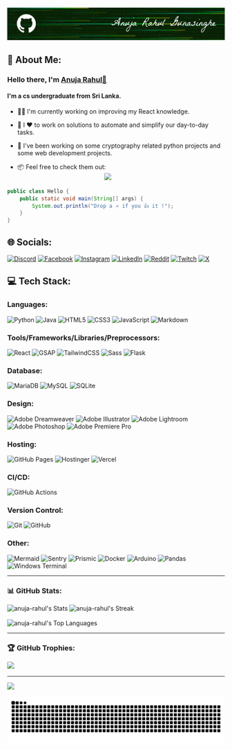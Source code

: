 
[![Portfolio](banner-theme.png)](https://anuja-rahul-portfolio.vercel.app)
## 💫 About Me:
### Hello there, I'm [Anuja Rahul🔗](https://anuja-rahul-portfolio.vercel.app)
####  I'm a cs undergraduate from Sri Lanka. 

- 👨‍💻  I'm currently working on improving my React knowledge.

- 🚀  I ❤ to work on solutions to automate and simplify our day-to-day tasks.  

- 🔐  I've been working on some cryptography related python projects and some web development projects.  

- 📦  Feel free to check them out:  
&nbsp;&nbsp;&nbsp;&nbsp;&nbsp;&nbsp;&nbsp;&nbsp;&nbsp;&nbsp;&nbsp;&nbsp;&nbsp;&nbsp;&nbsp;&nbsp;&nbsp;&nbsp;&nbsp;
&nbsp;&nbsp;&nbsp;&nbsp;&nbsp;&nbsp;&nbsp;&nbsp;&nbsp;&nbsp;&nbsp;&nbsp;&nbsp;&nbsp;&nbsp;&nbsp;&nbsp;&nbsp;&nbsp;
&nbsp;&nbsp;&nbsp;&nbsp;&nbsp;&nbsp;&nbsp;&nbsp;&nbsp;&nbsp;&nbsp;<a href="https://github.com/anuja-rahul?tab=repositories">![](https://img.shields.io/badge/Repositories-000033?style=for-the-badge&logo=github)</a>


```java
public class Hello {
    public static void main(String[] args) {
        System.out.println("Drop a ⭐ if you 👍 it !");
    }
}
```


## 🌐 Socials:
[![Discord](https://img.shields.io/badge/Discord-000?logo=discord)](https://discord.gg/https://discord.com/invite/hkeRphFm) 
[![Facebook](https://img.shields.io/badge/Facebook-000?logo=Facebook&logoColor=316ff6)](https://facebook.com/anuja.gunasinghe?sfnsn=wa&mibextid=RUbZ1f) 
[![Instagram](https://img.shields.io/badge/Instagram-000?logo=Instagram)](https://instagram.com/anuja__rahul) 
[![LinkedIn](https://img.shields.io/badge/LinkedIn-000?logo=linkedin)](https://linkedin.com/in/anuja-rahul-gunasinghe-83b589266/) 
[![Reddit](https://img.shields.io/badge/Reddit-000?logo=Reddit)](https://reddit.com/user/ARG0712) 
[![Twitch](https://img.shields.io/badge/Twitch-000?logo=Twitch)](https://twitch.tv/madrush07) 
[![X](https://img.shields.io/badge/X-000?logo=X)](https://x.com/Anuja_Rahul07) 

<!-- 
![OpenCV](https://img.shields.io/badge/opencv-%23white.svg?style=for-the-badge&logo=opencv&logoColor=white) 
![MicrosoftSQLServer](https://img.shields.io/badge/Microsoft%20SQL%20Server-CC2927?style=for-the-badge&logo=microsoft%20sql%20server&logoColor=white)
![C++](https://img.shields.io/badge/c++-%2300599C.svg?style=for-the-badge&logo=c%2B%2B&logoColor=white) 
![TOR](https://img.shields.io/badge/tor-%237E4798.svg?style=for-the-badge&logo=tor-project&logoColor=white) 
![Google Cloud](https://img.shields.io/badge/GoogleCloud-%234285F4.svg?style=for-the-badge&logo=google-cloud&logoColor=white) 
![Portfolio](https://img.shields.io/badge/Portfolio-%23000000.svg?style=for-the-badge&logo=firefox&logoColor=#FF7139) 
![NumPy](https://img.shields.io/badge/numpy-%23013243.svg?style=for-the-badge&logo=numpy&logoColor=white)
![TensorFlow](https://img.shields.io/badge/TensorFlow-000?style=for-the-badge&logo=TensorFlow)

![Django](https://img.shields.io/badge/django-000?style=for-the-badge&logo=django&logoColor=F9A21C)
![Postgres](https://img.shields.io/badge/postgres-000?style=for-the-badge&logo=postgresql) 
![Raspberry Pi](https://img.shields.io/badge/-RaspberryPi-000?style=for-the-badge&logo=Raspberry-Pi&logoColor=C31A1F) 
![Matplotlib](https://img.shields.io/badge/Matplotlib-000?style=for-the-badge&logo=Matplotlib)
![Bootstrap](https://img.shields.io/badge/bootstrap-000?style=for-the-badge&logo=bootstrap)
![Adobe](https://img.shields.io/badge/adobe-000?style=for-the-badge&logo=adobe&logoColor=FF0000) 
![Adobe Creative Cloud](https://img.shields.io/badge/Adobe%20Creative%20Cloud-000?style=for-the-badge&logo=Adobe%20Creative%20Cloud&logoColor=FFC107) 
![Linode](https://img.shields.io/badge/linode-000?style=for-the-badge&logo=linode) 
![Anaconda](https://img.shields.io/badge/Anaconda-000?style=for-the-badge&logo=anaconda)
-->

## 💻 Tech Stack:

### Languages:  

![Python](https://img.shields.io/badge/python-000?style=for-the-badge&logo=python) 
![Java](https://img.shields.io/badge/java-000?style=for-the-badge&logo=openjdk&logoColor=f89820) 
![HTML5](https://img.shields.io/badge/html5-000?style=for-the-badge&logo=html5) 
![CSS3](https://img.shields.io/badge/css3-000?style=for-the-badge&logo=css3&logoColor=264de4) 
![JavaScript](https://img.shields.io/badge/javascript-000?style=for-the-badge&logo=javascript) 
![Markdown](https://img.shields.io/badge/-Markdown-000?style=for-the-badge&logo=markdown&logoColor=CCCCCC)

### Tools/Frameworks/Libraries/Preprocessors:

![React](https://img.shields.io/badge/-react-000?style=for-the-badge&logo=react)
![GSAP](https://img.shields.io/badge/-gsap-000?style=for-the-badge&logo=greensock&logoColor=33FF33)
![TailwindCSS](https://img.shields.io/badge/-tailwindcss-000?style=for-the-badge&logo=tailwindcss)
![Sass](https://img.shields.io/badge/-Sass-000?style=for-the-badge&logo=sass)
![Flask](https://img.shields.io/badge/flask-000?style=for-the-badge&logo=flask&logoColor=41B883)

[//]: # (![Vite]&#40;https://img.shields.io/badge/-Vite-000?style=for-the-badge&logo=vite&#41;)
[//]: # (![Next.js]&#40;https://img.shields.io/badge/-Next.js-000?style=for-the-badge&logo=next.js&#41;)

### Database:  

![MariaDB](https://img.shields.io/badge/MariaDB-000?style=for-the-badge&logo=mariadb&logoColor=0079BF) 
![MySQL](https://img.shields.io/badge/mysql-000?style=for-the-badge&logo=mysql)
![SQLite](https://img.shields.io/badge/sqlite-000?style=for-the-badge&logo=sqlite&logoColor=00A6ED)

### Design:  

![Adobe Dreamweaver](https://img.shields.io/badge/Adobe%20Dreamweaver-000?style=for-the-badge&logo=Adobe%20Dreamweaver) 
![Adobe Illustrator](https://img.shields.io/badge/adobe%20illustrator-000?style=for-the-badge&logo=adobe%20illustrator) 
![Adobe Lightroom](https://img.shields.io/badge/Adobe%20Lightroom-000?style=for-the-badge&logo=Adobe%20Lightroom)
![Adobe Photoshop](https://img.shields.io/badge/adobe%20photoshop-000?style=for-the-badge&logo=adobe%20photoshop) 
![Adobe Premiere Pro](https://img.shields.io/badge/Adobe%20Premiere%20Pro-000?style=for-the-badge&logo=Adobe%20Premiere%20Pro)

### Hosting:
![GitHub Pages](https://img.shields.io/badge/-GitHub%20Pages-000?style=for-the-badge&logo=github)
![Hostinger](https://img.shields.io/badge/-Hostinger-000?style=for-the-badge&logo=hostinger&logoColor=008B5E)
![Vercel](https://img.shields.io/badge/-Vercel-000?style=for-the-badge&logo=vercel&logoColor=000080)


### CI/CD:
![GitHub Actions](https://img.shields.io/badge/-github%20actions-000?style=for-the-badge&logo=githubactions)

### Version Control:
![Git](https://img.shields.io/badge/-Git-000?style=for-the-badge&logo=git)
![GitHub](https://img.shields.io/badge/-GitHub-000?style=for-the-badge&logo=github)

### Other:


![Mermaid](https://img.shields.io/badge/Mermaid-000?style=for-the-badge&logo=mermaid)
![Sentry](https://img.shields.io/badge/-Sentry-000?style=for-the-badge&logo=sentry&logoColor=1A86FD)
![Prismic](https://img.shields.io/badge/prismic-000?style=for-the-badge&logo=prismic)
![Docker](https://img.shields.io/badge/docker-000?style=for-the-badge&logo=docker)
![Arduino](https://img.shields.io/badge/-Arduino-000?style=for-the-badge&logo=Arduino&logoColor=00979D)
![Pandas](https://img.shields.io/badge/pandas-000?style=for-the-badge&logo=pandas&logoColor=007FFF)
![Windows Terminal](https://img.shields.io/badge/Windows%20Terminal-000?style=for-the-badge&logo=windows-terminal&logoColor=E0E0E0) 

---

### 📊 GitHub Stats:
![anuja-rahul's Stats](https://github-readme-stats.vercel.app/api?username=anuja-rahul&theme=nightowl&show_icons=true&hide_border=true&count_private=true&rank_icon=github&include_all_commits=false)
![anuja-rahul's Streak](https://github-readme-streak-stats.herokuapp.com/?user=anuja-rahul&theme=nightowl&hide_border=true)
<br/><br/>
![anuja-rahul's Top Languages](https://github-readme-stats.vercel.app/api/top-langs/?username=anuja-rahul&theme=nightowl&show_icons=true&hide_border=true&layout=compact&langs_count=8)

---

### 🏆 GitHub Trophies:
![](https://github-profile-trophy.vercel.app/?username=anuja-rahul&theme=tokyonight&no-frame=false&no-bg=true&margin-w=4&row=2&column=4)

---
[![](https://visitcount.itsvg.in/api?id=anuja-rahul&icon=0&color=0)](https://visitcount.itsvg.in)


<p>
<img src="https://github.com/anuja-rahul/anuja-rahul/blob/output/github-contribution-grid-snake-dark.svg" 
alt="snake animation svg">
</p>


<!--

![anuja-rahul github-stats](https://stats.dooboo.io/api/github-stats-advanced?login=anuja-rahul)
![anuja-rahul github-trophies](https://stats.dooboo.io/api/github-trophies?login=anuja-rahul)


### ✍️ Random Dev Quote:
![](https://quotes-github-readme.vercel.app/api?type=horizontal&theme=radical)


### 🔝 Top Contributed Repo
![](https://github-contributor-stats.vercel.app/api?username=anuja-rahul&limit=5&theme=dark&combine_all_yearly_contributions=true)


<p>
<img src="https://github.com/anuja-rahul/anuja-rahul/blob/main/github-user-contribution.svg"
 alt="github-user-contribution.svg">
</p>

![](https://komarev.com/ghpvc/?username=anuja-rahul&color=blue&style=flat&label=Profile+Views&base=237)
![GitHub Views](https://komarev.com/ghpvc/?username=anuja-rahul&color=7916C2&style=flat&label=Profile+Views&base=320)
<p align="left"> 
    <img src="https://komarev.com/ghpvc/?username=anuja-rahul&label=Profile+Views&base=320&color=0e75b6&style=flat" alt="views" /> 
</p>

-->


